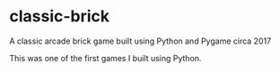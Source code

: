 # classic-brick
A classic arcade brick game built using Python and Pygame circa 2017

This was one of the first games I built using Python.

